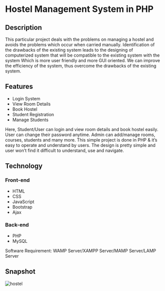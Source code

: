 # Hostel Management System in PHP

## Description
This particular project deals with the problems on managing a hostel and avoids the problems which occur when carried manually. Identification of the drawbacks of the existing system leads to the designing of computerized system that will be compatible to the existing system with the system Which is more user friendly and more GUI oriented. We can improve the efficiency of the system, thus overcome the drawbacks of the existing system.

## Features
* Login System
* View Room Details
* Book Hostel
* Student Registration
* Manage Students

Here, Student/User can login and view room details and book hostel easily. User can change their password anytime. Admin can add/manage rooms, courses, students and many more. This simple project is done in PHP & it’s easy to operate and understand by users. The design is pretty simple and user won’t find it difficult to understand, use and navigate.

## Technology
### Front-end
* HTML
* CSS
* JavaScript
* Bootstrap
* Ajax
### Back-end
* PHP
* MySQL

Software Requirement: WAMP Server/XAMPP Server/MAMP Server/LAMP Server

## Snapshot
![hostel](https://github.com/shuuuvo/hostel-php/assets/129393771/3985ea1d-e117-406f-85f1-4ea4f28b2b34)

